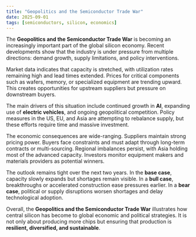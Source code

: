 ```yaml
---
title: "Geopolitics and the Semiconductor Trade War"
date: 2025-09-01
tags: [semiconductors, silicon, economics]
---
```


The **Geopolitics and the Semiconductor Trade War** is becoming an increasingly important part of the global silicon economy. Recent developments show that the industry is under pressure from multiple directions: demand growth, supply limitations, and policy interventions.

Market data indicates that capacity is stretched, with utilization rates remaining high and lead times extended. Prices for critical components such as wafers, memory, or specialized equipment are trending upward. This creates opportunities for upstream suppliers but pressure on downstream buyers.

The main drivers of this situation include continued growth in **AI**, expanding use of **electric vehicles**, and ongoing geopolitical competition. Policy measures in the US, EU, and Asia are attempting to rebalance supply, but these efforts require time and massive investment.

The economic consequences are wide-ranging. Suppliers maintain strong pricing power. Buyers face constraints and must adapt through long-term contracts or multi-sourcing. Regional imbalances persist, with Asia holding most of the advanced capacity. Investors monitor equipment makers and materials providers as potential winners.

The outlook remains tight over the next two years. In the **base case**, capacity slowly expands but shortages remain visible. In a **bull case**, breakthroughs or accelerated construction ease pressures earlier. In a **bear case**, political or supply disruptions worsen shortages and delay technological adoption.

Overall, the **Geopolitics and the Semiconductor Trade War** illustrates how central silicon has become to global economic and political strategies. It is not only about producing more chips but ensuring that production is **resilient, diversified, and sustainable**.
